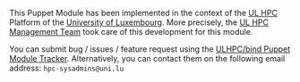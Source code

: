This Puppet Module has been implemented in the context of the [UL HPC](http://hpc.uni.lu) Platform of the [University of Luxembourg](http://www.uni.lu).
More precisely, the [UL HPC Management Team](https://hpc.uni.lu/about/team.html#system-administrators) took care of this development for this module.

You can submit bug / issues / feature request using the [ULHPC/bind Puppet Module Tracker](https://github.com/ULHPC/puppet-bind/issues). 
Alternatively, you can contact them on the following email address: `hpc-sysadmins@uni.lu`





